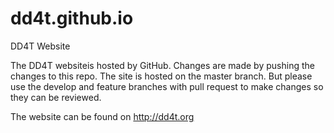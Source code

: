 # dd4t.github.io
DD4T Website

The DD4T websiteis hosted by GitHub. Changes are made by pushing the changes to this repo. The site is hosted on the master branch. But please use the develop and feature branches with pull request to make changes so they can be reviewed.

The website can be found on http://dd4t.org
